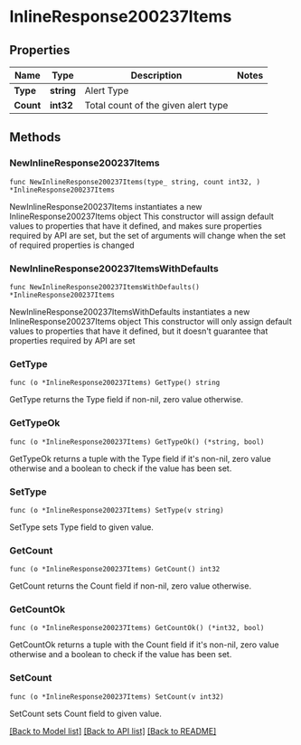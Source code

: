 # InlineResponse200237Items

## Properties

Name | Type | Description | Notes
------------ | ------------- | ------------- | -------------
**Type** | **string** | Alert Type | 
**Count** | **int32** | Total count of the given alert type | 

## Methods

### NewInlineResponse200237Items

`func NewInlineResponse200237Items(type_ string, count int32, ) *InlineResponse200237Items`

NewInlineResponse200237Items instantiates a new InlineResponse200237Items object
This constructor will assign default values to properties that have it defined,
and makes sure properties required by API are set, but the set of arguments
will change when the set of required properties is changed

### NewInlineResponse200237ItemsWithDefaults

`func NewInlineResponse200237ItemsWithDefaults() *InlineResponse200237Items`

NewInlineResponse200237ItemsWithDefaults instantiates a new InlineResponse200237Items object
This constructor will only assign default values to properties that have it defined,
but it doesn't guarantee that properties required by API are set

### GetType

`func (o *InlineResponse200237Items) GetType() string`

GetType returns the Type field if non-nil, zero value otherwise.

### GetTypeOk

`func (o *InlineResponse200237Items) GetTypeOk() (*string, bool)`

GetTypeOk returns a tuple with the Type field if it's non-nil, zero value otherwise
and a boolean to check if the value has been set.

### SetType

`func (o *InlineResponse200237Items) SetType(v string)`

SetType sets Type field to given value.


### GetCount

`func (o *InlineResponse200237Items) GetCount() int32`

GetCount returns the Count field if non-nil, zero value otherwise.

### GetCountOk

`func (o *InlineResponse200237Items) GetCountOk() (*int32, bool)`

GetCountOk returns a tuple with the Count field if it's non-nil, zero value otherwise
and a boolean to check if the value has been set.

### SetCount

`func (o *InlineResponse200237Items) SetCount(v int32)`

SetCount sets Count field to given value.



[[Back to Model list]](../README.md#documentation-for-models) [[Back to API list]](../README.md#documentation-for-api-endpoints) [[Back to README]](../README.md)


